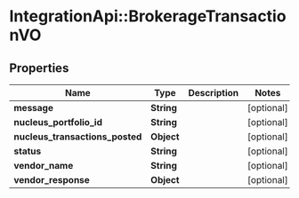 # IntegrationApi::BrokerageTransactionVO

## Properties
Name | Type | Description | Notes
------------ | ------------- | ------------- | -------------
**message** | **String** |  | [optional] 
**nucleus_portfolio_id** | **String** |  | [optional] 
**nucleus_transactions_posted** | **Object** |  | [optional] 
**status** | **String** |  | [optional] 
**vendor_name** | **String** |  | [optional] 
**vendor_response** | **Object** |  | [optional] 


